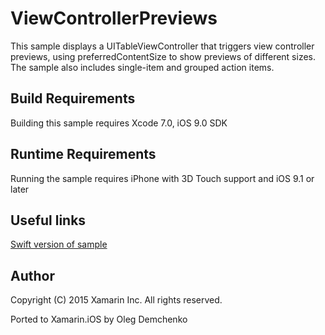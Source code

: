 ViewControllerPreviews
==============

This sample displays a UITableViewController that triggers view controller previews, using preferredContentSize to show previews of different sizes. The sample also includes single-item and grouped action items.

Build Requirements
------------------

Building this sample requires Xcode 7.0, iOS 9.0 SDK

Runtime Requirements
------------------

Running the sample requires iPhone with 3D Touch support and iOS 9.1 or later

Useful links
------------

[Swift version of sample](https://developer.apple.com/library/prerelease/ios/samplecode/ViewControllerPreviews/Introduction/Intro.html#//apple_ref/doc/uid/TP40016546)

Author
------ 
Copyright (C) 2015 Xamarin Inc. All rights reserved.

Ported to Xamarin.iOS by Oleg Demchenko
